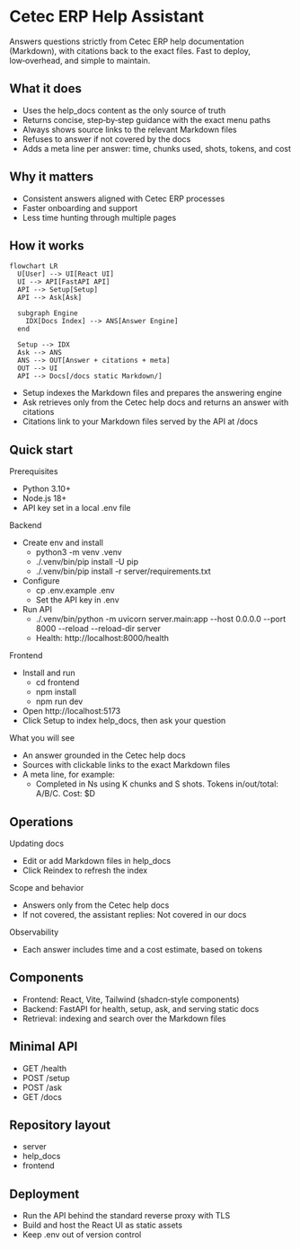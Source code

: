 # Cetec ERP Help Assistant

Answers questions strictly from Cetec ERP help documentation (Markdown), with citations back to the exact files. Fast to deploy, low‑overhead, and simple to maintain.

## What it does
- Uses the help_docs content as the only source of truth
- Returns concise, step‑by‑step guidance with the exact menu paths
- Always shows source links to the relevant Markdown files
- Refuses to answer if not covered by the docs
- Adds a meta line per answer: time, chunks used, shots, tokens, and cost

## Why it matters
- Consistent answers aligned with Cetec ERP processes
- Faster onboarding and support
- Less time hunting through multiple pages

## How it works

```mermaid
flowchart LR
  U[User] --> UI[React UI]
  UI --> API[FastAPI API]
  API --> Setup[Setup]
  API --> Ask[Ask]

  subgraph Engine
    IDX[Docs Index] --> ANS[Answer Engine]
  end

  Setup --> IDX
  Ask --> ANS
  ANS --> OUT[Answer + citations + meta]
  OUT --> UI
  API --> Docs[/docs static Markdown/]
```

- Setup indexes the Markdown files and prepares the answering engine
- Ask retrieves only from the Cetec help docs and returns an answer with citations
- Citations link to your Markdown files served by the API at /docs

## Quick start

Prerequisites
- Python 3.10+
- Node.js 18+
- API key set in a local .env file

Backend
- Create env and install
  - python3 -m venv .venv
  - ./.venv/bin/pip install -U pip
  - ./.venv/bin/pip install -r server/requirements.txt
- Configure
  - cp .env.example .env
  - Set the API key in .env
- Run API
  - ./.venv/bin/python -m uvicorn server.main:app --host 0.0.0.0 --port 8000 --reload --reload-dir server
  - Health: http://localhost:8000/health

Frontend
- Install and run
  - cd frontend
  - npm install
  - npm run dev
- Open http://localhost:5173
- Click Setup to index help_docs, then ask your question

What you will see
- An answer grounded in the Cetec help docs
- Sources with clickable links to the exact Markdown files
- A meta line, for example:
  - Completed in Ns using K chunks and S shots. Tokens in/out/total: A/B/C. Cost: $D

## Operations

Updating docs
- Edit or add Markdown files in help_docs
- Click Reindex to refresh the index

Scope and behavior
- Answers only from the Cetec help docs
- If not covered, the assistant replies: Not covered in our docs

Observability
- Each answer includes time and a cost estimate, based on tokens


## Components

- Frontend: React, Vite, Tailwind (shadcn‑style components)
- Backend: FastAPI for health, setup, ask, and serving static docs
- Retrieval: indexing and search over the Markdown files

## Minimal API

- GET  /health
- POST /setup
- POST /ask
- GET  /docs

## Repository layout

- server
- help_docs
- frontend

## Deployment

- Run the API behind the standard reverse proxy with TLS
- Build and host the React UI as static assets
- Keep .env out of version control
